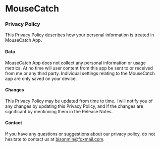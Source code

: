 # MouseCatch

### Privacy Policy

This Privacy Policy describes how your personal information is treated in MouseCatch App.

#### Data
MouseCatch App does not collect any personal information or usage metrics. At no time will user content from this app be sent to or received from me or any third party. Individual settings relating to the MouseCatch app are only saved on your device.

#### Changes
This Privacy Policy may be updated from time to time. I will notify you of any changes by updating this Privacy Policy, and if the changes are significant by mentioning them in the Release Notes.

#### Contact
If you have any questions or suggestions about our privacy policy, do not hesitate to contact us at bisonmin@foxmail.com.

